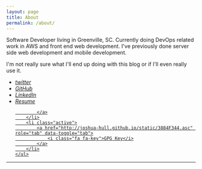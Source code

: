 ```yaml
---
layout: page
title: About
permalink: /about/
---
```


Software Developer living in Greenville, SC. Currently doing DevOps related work in AWS and front end web development. I've previously done server side web development and mobile development.

I'm not really sure what I'll end up doing with this blog or if I'll even really use it.

<div class="nav-align-center">
    <ul class="nav nav-pills nav-pills-info" role="tablist">
        <li class="active">
            <a href="https://twitter.com/joshua_hull" role="tab" data-toggle="tab">
                <i class="fa fa-twitter">twitter</i></a>
        </li>
        <li class="active">
            <a href="https://github.com/joshua-hull" role="tab" data-toggle="tab">
                <i class="fa fa-github">GitHub</i>
            </a>
        </li>
        <li class="active">
            <a href="https://www.linkedin.com/in/joshua-hull-25551624" role="tab" data-toggle="tab">
                <i class="fa fa-linkedin">LinkedIn</i>
            </a>
        </li>
        <li class="active">
            <a href="http://joshua-hull.github.io/resumecard/" role="tab" data-toggle="tab">
                <i class="fa fa-book">Resume</i>

            </a>
        </li>
        <li class="active">
            <a href="http://joshua-hull.github.io/static/3884F344.asc" role="tab" data-toggle="tab">
                <i class="fa fa-key">GPG Key</i>
            </a>
        </li>
    </ul>
</div>

</fieldset>
</form>
<hr/>
<div id="mapbox" style="height: 400px;">
</div>
